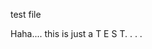 test file

Haha.... this is just a T E S T. . . . 

[](https://github.com/abhiattipra/sampleGit/blob/master/mm.svg)
